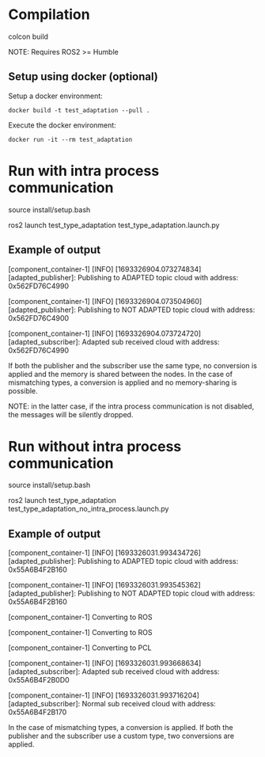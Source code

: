 # Compilation

colcon build

NOTE: Requires ROS2 >= Humble

## Setup using docker (optional)


Setup a docker environment:

```
docker build -t test_adaptation --pull .
```

Execute the docker environment:

```
docker run -it --rm test_adaptation

```

# Run with intra process communication

source install/setup.bash

ros2 launch test_type_adaptation test_type_adaptation.launch.py

## Example of output

[component_container-1] [INFO] [1693326904.073274834] [adapted_publisher]: Publishing to ADAPTED topic cloud with address: 0x562FD76C4990

[component_container-1] [INFO] [1693326904.073504960] [adapted_publisher]: Publishing to NOT ADAPTED topic cloud with address: 0x562FD76C4900

[component_container-1] [INFO] [1693326904.073724720] [adapted_subscriber]: Adapted sub received cloud with address: 0x562FD76C4990

If both the publisher and the subscriber use the same type, no conversion is applied and the memory is shared between the nodes. In the case of mismatching types, a conversion is applied and no memory-sharing is possible.

NOTE: in the latter case, if the intra process communication is not disabled, the messages will be silently dropped.

# Run without intra process communication

source install/setup.bash

ros2 launch test_type_adaptation test_type_adaptation_no_intra_process.launch.py

## Example of output

[component_container-1] [INFO] [1693326031.993434726] [adapted_publisher]: Publishing to ADAPTED topic cloud with address: 0x55A6B4F2B160

[component_container-1] [INFO] [1693326031.993545362] [adapted_publisher]: Publishing to NOT ADAPTED topic cloud with address: 0x55A6B4F2B160

[component_container-1] Converting to ROS

[component_container-1] Converting to ROS

[component_container-1] Converting to PCL

[component_container-1] [INFO] [1693326031.993668634] [adapted_subscriber]: Adapted sub received cloud with address: 0x55A6B4F2B0D0

[component_container-1] [INFO] [1693326031.993716204] [adapted_subscriber]: Normal sub received cloud with address: 0x55A6B4F2B170

In the case of mismatching types, a conversion is applied. If both the publisher and the subscriber use a custom type, two conversions are applied.
